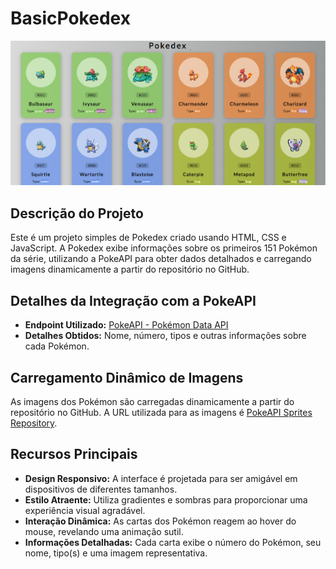 # BasicPokedex

![Print do Projeto](print.png)

## Descrição do Projeto

Este é um projeto simples de Pokedex criado usando HTML, CSS e JavaScript. A Pokedex exibe informações sobre os primeiros 151 Pokémon da série, utilizando a PokeAPI para obter dados detalhados e carregando imagens dinamicamente a partir do repositório no GitHub.

## Detalhes da Integração com a PokeAPI

- **Endpoint Utilizado:** [PokeAPI - Pokémon Data API](https://pokeapi.co/api/v2/pokemon/)
- **Detalhes Obtidos:** Nome, número, tipos e outras informações sobre cada Pokémon.

## Carregamento Dinâmico de Imagens

As imagens dos Pokémon são carregadas dinamicamente a partir do repositório no GitHub. A URL utilizada para as imagens é [PokeAPI Sprites Repository](https://raw.githubusercontent.com/PokeAPI/sprites/master/sprites/pokemon/).

## Recursos Principais

- **Design Responsivo:** A interface é projetada para ser amigável em dispositivos de diferentes tamanhos.
- **Estilo Atraente:** Utiliza gradientes e sombras para proporcionar uma experiência visual agradável.
- **Interação Dinâmica:** As cartas dos Pokémon reagem ao hover do mouse, revelando uma animação sutil.
- **Informações Detalhadas:** Cada carta exibe o número do Pokémon, seu nome, tipo(s) e uma imagem representativa.
